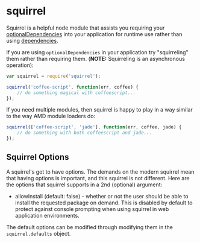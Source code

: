 # squirrel

Squirrel is a helpful node module that assists you requiring your  [optionalDependencies](http://npmjs.org/doc/json.html#optionalDependencies) into your application for runtime use rather than using [dependencies](http://npmjs.org/doc/json.html#dependencies).

If you are using `optionalDependencies` in your application try "squirreling" them rather than requiring them.  (__NOTE:__ Squirreling is an asynchronous operation):

```js
var squirrel = require('squirrel');

squirrel('coffee-script', function(err, coffee) {
    // do something magical with coffeescript...
});
```

If you need multiple modules, then squirrel is happy to play in a way similar to the way AMD module loaders do:

```js
squirrel(['coffee-script', 'jade'], function(err, coffee, jade) {
    // do something with both coffeescript and jade...
});
```

## Squirrel Options

A squirrel's got to have options.  The demands on the modern squirrel mean that having options is important, and this squirrel is not different.  Here are the options that squirrel supports in a 2nd (optional) argument:

- allowInstall (default: false) - whether or not the user should be able to install the requested package on demand.  This is disabled by default to protect against console prompting when using squirrel in web application environments.


The default options can be modified through modifying them in the `squirrel.defaults` object.

